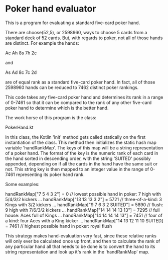 # Poker hand evaluator

This is a program for evaluating a standard five-card poker hand. 

There are choose(52,5), or 2598960, ways to choose 5 cards from a standard
deck of 52 cards.  But, with regards to poker, not all of those hands are 
distinct.  For example the hands:

Ac Ah 8s 7h 2c

and 

As Ad 8c 7c 2d

are of equal rank as a standard five-card poker hand.  In fact, all of those 
2598960 hands can be reduced to 7462 distinct poker rankings.  

This code takes any five-card poker hand and determines its rank in a range
of 0-7461 so that it can be compared to the rank of any other five-card poker
hand to determine which is the better hand.

The work horse of this program is the class:

PokerHand.kt

In this class, the Kotlin 'init' method gets called statically on the first 
instantiation of the class.  This method then initializes the static hash map variable 
'handRankMap'.  The keys of this map will be a string representation of a
poker hand.  The format of the key is the numeric rank of each card in the 
hand sorted in descending order, with the string 'SUITED' possibly appended, depending
on if all the cards in the hand have the same suit or not.  This string key is then 
mapped to an integer value in the range of 0-7461 representing its poker hand rank.  

Some examples:

handRankMap["7 5 4 3 2"] = 0                 // lowest possible hand in poker: 7 high with 5/4/3/2 kickers
...
handRankMap["13 13 13 3 2"] = 5721           // three-of-a-kind: 3 Kings with 3/2 kickers
...
handRankMap["9 7 6 3 2 SUITED"] = 5890       // flush: 9 high with 7/6/3/2 kickers
...
handRankMap["14 14 14 13 13"] = 7295         // full house: Aces full of Kings
...
handRankMap["14 14 14 14 13"] = 7451         // four of a kind: four Aces with a King kicker
...
handRankMap["14 13 12 11 10 SUITED] = 7461   // highest possible hand in poker: royal flush

This strategy makes hand-evaluation very fast, since these relative ranks will only ever be 
calculated once up front, and then to calculate the rank of any particular hand all that needs 
to be done is to convert the hand to its string representation and look up it's rank in the 
'handRankMap' map.
